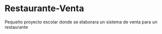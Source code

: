 # Restaurante-Venta
Pequeño proyecto escolar donde se elaborara un sistema de venta para un restaurante
